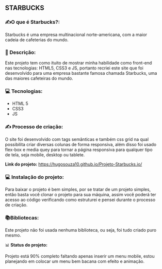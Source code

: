 ## STARBUCKS

[](https://emojiterra.com/pt/escrevendo-a-mao/)



### ✍️**O que é Starbucks?:**

Starbucks é uma empresa multinacional norte-americana, com a maior
cadeia de cafeterias do mundo. 




### 📱 **Descrição:**

Este projeto tem como ituito de mostrar minha habilidade como front-end
nas tecnologias: HTML5, CSS3 e JS,  portanto recriei este site que foi 
desenvolvido para uma empresa bastante famosa chamada
Starbucks, uma das maiores cafeteiras do mundo.






[](https://emojipedia.org/laptop/)

### 💻 **Tecnologias:** 

 - HTML 5
 - CSS3
 - JS


 
 
 ### ✍️ **Processo de criação:** 
 O site foi desenvolvido com tags semânticas e também css grid na qual
 possibilita criar diversas colunas de forma responsiva, além disso foi usado
 flex-box e media quey para tornar a página responsiva para qualquer tipo 
 de tela, seja mobile, desktop ou tablete.
 
 

**Link do projeto:**
https://hugosouza10.github.io/Projeto-Starbucks.io/




 ### 💻 **Instalação do projeto:** 
 
 Para baixar o projeto é bem simples, por se tratar de um projeto simples, então
 basta você clonar o projeto para sua máquina, assim você poderá ter acesso
 ao código verificando como estruturei e pensei durante o processo de criação.



[](https://emojipedia.org/books/)

### 📚**Bibliotecas:** 
 Este projeto não foi usada nenhuma biblioteca, ou seja, foi tudo criado 
 puro mesmo.
 
 

📊 **Status do projeto:**

Projeto está 90% completo faltando apenas inserir um menu mobile, estou
planejando em colocar um menu bem bacana com efeito e animação.







